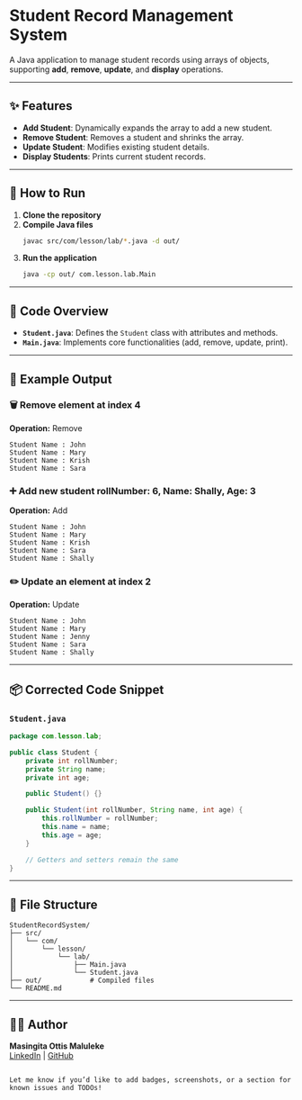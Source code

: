 # Student Record Management System

A Java application to manage student records using arrays of objects, supporting **add**, **remove**, **update**, and **display** operations.

---

## ✨ Features

- **Add Student**: Dynamically expands the array to add a new student.
- **Remove Student**: Removes a student and shrinks the array.
- **Update Student**: Modifies existing student details.
- **Display Students**: Prints current student records.

---

## 🚀 How to Run

1. **Clone the repository**
2. **Compile Java files**
   ```bash
   javac src/com/lesson/lab/*.java -d out/
   ```
3. **Run the application**
   ```bash
   java -cp out/ com.lesson.lab.Main
   ```

---

## 🧠 Code Overview

- **`Student.java`**: Defines the `Student` class with attributes and methods.
- **`Main.java`**: Implements core functionalities (add, remove, update, print).

---

## 🧪 Example Output

### 🗑️ Remove element at index 4
**Operation:** Remove  
```
Student Name : John  
Student Name : Mary  
Student Name : Krish  
Student Name : Sara  
```

### ➕ Add new student rollNumber: 6, Name: Shally, Age: 3  
**Operation:** Add  
```
Student Name : John  
Student Name : Mary  
Student Name : Krish  
Student Name : Sara  
Student Name : Shally  
```

### ✏️ Update an element at index 2  
**Operation:** Update  
```
Student Name : John  
Student Name : Mary  
Student Name : Jenny  
Student Name : Sara  
Student Name : Shally  
```

---

## 📦 Corrected Code Snippet

### `Student.java`
```java
package com.lesson.lab;

public class Student {
    private int rollNumber;
    private String name;
    private int age;

    public Student() {}

    public Student(int rollNumber, String name, int age) {
        this.rollNumber = rollNumber;
        this.name = name;
        this.age = age;
    }

    // Getters and setters remain the same
}
```

---

## 📂 File Structure

```
StudentRecordSystem/
├── src/
│   └── com/
│       └── lesson/
│           └── lab/
│               ├── Main.java
│               └── Student.java
├── out/            # Compiled files
└── README.md
```

---

## 🧑‍💻 Author

**Masingita Ottis Maluleke**  
[LinkedIn](https://www.linkedin.com/in/thefreelancer201) | [GitHub](https://github.com/Tinyu01)  
```

Let me know if you’d like to add badges, screenshots, or a section for known issues and TODOs!